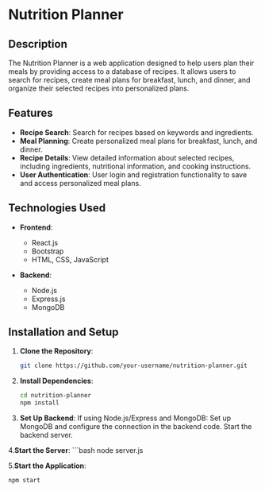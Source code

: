 # Nutrition Planner

## Description

The Nutrition Planner is a web application designed to help users plan their meals by providing access to a database of recipes. It allows users to search for recipes, create meal plans for breakfast, lunch, and dinner, and organize their selected recipes into personalized plans.

## Features

- **Recipe Search**: Search for recipes based on keywords and ingredients.
- **Meal Planning**: Create personalized meal plans for breakfast, lunch, and dinner.
- **Recipe Details**: View detailed information about selected recipes, including ingredients, nutritional information, and cooking instructions.
- **User Authentication**: User login and registration functionality to save and access personalized meal plans.

## Technologies Used

- **Frontend**:
  - React.js
  - Bootstrap 
  - HTML, CSS, JavaScript

- **Backend**:
  - Node.js 
  - Express.js 
  - MongoDB 

## Installation and Setup

1. **Clone the Repository**:
   ```bash
   git clone https://github.com/your-username/nutrition-planner.git

2. **Install Dependencies**:
   ```bash
   cd nutrition-planner
   npm install
   
3. **Set Up Backend**:
    If using Node.js/Express and MongoDB:
    Set up MongoDB and configure the connection in the backend code.
    Start the backend server.
   
4.**Start the Server**:
    ```bash
    node server.js
    
5.**Start the Application**:
  ```bash
  npm start



